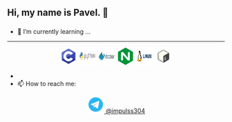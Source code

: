 ## Hi, my name is Pavel. 👋

###
- 🌱 I’m currently learning ...
***

<div style="text-align: center;">
    <img src="https://github.com/Impuls13/Impuls13/blob/main/screen/c2.svg" width="40" height="40" alt="C">
    <img src="https://github.com/Impuls13/Impuls13/blob/main/screen/python_logo_icon_168040.svg" width="40" height="40" alt="Python">
    <img src="https://github.com/Impuls13/Impuls13/blob/main/screen/docker_logo_icon_169251.svg" width="40" height="40" alt="Docker">
    <img src="https://github.com/Impuls13/Impuls13/blob/main/screen/nginx_logo_icon_169915.svg" width="40" height="40" alt="NGINX">
    <img src="https://github.com/Impuls13/Impuls13/blob/main/screen/linux_logo_icon_171222.svg" width="40" height="40" alt="Linux">
    <img src="https://github.com/Impuls13/Impuls13/blob/main/screen/icons8-bash.svg" width="40" height="40" alt="BASH">
</div>

-
- 📫 How to reach me:  
<div style="text-align: center;">
    <a href="https://t.me/impulss304">
        <img src="https://github.com/Impuls13/Impuls13/blob/main/screen/telegramm-small.svg" width="40" height="40" alt="Telegram">
    </a>
    <a href="https://t.me/impulss304">@impulss304</a>
</div>

